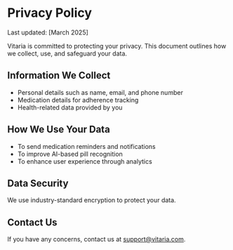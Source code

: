 # Privacy Policy

Last updated: [March 2025]

Vitaria is committed to protecting your privacy. This document outlines how we collect, use, and safeguard your data.

## Information We Collect
- Personal details such as name, email, and phone number
- Medication details for adherence tracking
- Health-related data provided by you

## How We Use Your Data
- To send medication reminders and notifications
- To improve AI-based pill recognition
- To enhance user experience through analytics

## Data Security
We use industry-standard encryption to protect your data.

## Contact Us
If you have any concerns, contact us at [support@vitaria.com](mailto:support@vitaria.com).